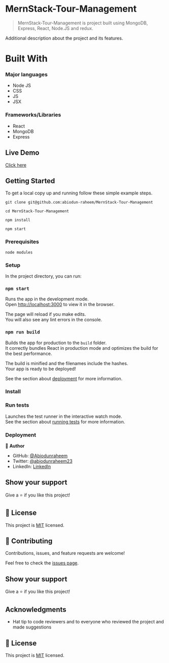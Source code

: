 # MernStack-Tour-Management

> MernStack-Tour-Management is project built using MongoDB, Express, React, Node.JS and redux.


Additional description about the project and its features.

# Built With

### Major languages
- Node JS
- CSS
- JS
- JSX

### Frameworks/Libraries
- React
- MongoDB
- Express

## Live Demo

[Click here](https://tour-management-app.netlify.app/) 

## Getting Started

To get a local copy up and running follow these simple example steps.
```
git clone git@github.com:abiodun-raheem/MernStack-Tour-Management

cd MernStack-Tour-Management

npm install 

npm start 
```

### Prerequisites
```
node modules 
```
### Setup

In the project directory, you can run:

### `npm start`

Runs the app in the development mode.\
Open [http://localhost:3000](http://localhost:3000) to view it in the browser.

The page will reload if you make edits.\
You will also see any lint errors in the console.


### `npm run build`

Builds the app for production to the `build` folder.\
It correctly bundles React in production mode and optimizes the build for the best performance.

The build is minified and the filenames include the hashes.\
Your app is ready to be deployed!

See the section about [deployment](https://facebook.github.io/create-react-app/docs/deployment) for more information.

### Install

### Run tests

Launches the test runner in the interactive watch mode.\
See the section about [running tests](https://facebook.github.io/create-react-app/docs/running-tests) for more information.

### Deployment

👤 **Author**

- GitHub: [@Abiodunraheem](https://github.com/Abiodunraheem)
- Twitter: [@abiodunraheem23](https://twitter.com/abiodunraheem23)
- LinkedIn: [LinkedIn](https://www.linkedin.com/in/abiodun-raheem)

## Show your support

Give a ⭐️ if you like this project!
## 📝 License

This project is [MIT](./MIT.md) licensed.

## 🤝 Contributing

Contributions, issues, and feature requests are welcome!

Feel free to check the [issues page](https://github.com/abiodunraheem/MernStack-Tour-Management/issues).

## Show your support

Give a ⭐️ if you like this project!

## Acknowledgments

- Hat tip to code reviewers and to everyone who reviewed the project and made suggestions

## 📝 License

This project is [MIT](./MIT.md) licensed.
